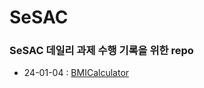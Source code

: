 # SeSAC

### SeSAC 데일리 과제 수행 기록을 위한 repo

* 24-01-04 : [BMICalculator](https://github.com/Jin0331/SeSAC/issues/1)
